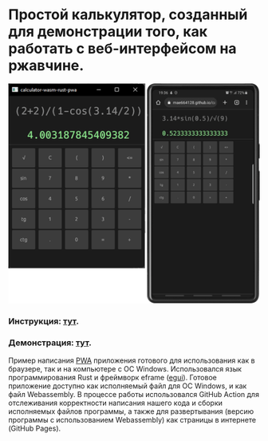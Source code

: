 # Простой калькулятор, созданный для демонстрации того, как работать с веб-интерфейсом на ржавчине.

![Screenshot7](tutorial/img/Screenshot7.png)

### Инструкция: [тут](tutorial/tutorial.md).

### Демонстрация: [тут](https://mae664128.github.io/calculator-wasm-rust-pwa/).

Пример написания [PWA](https://en.wikipedia.org/wiki/Progressive_web_app) приложения 
готового для использования как в браузере, 
так и на компьютере с ОС Windows. 
Использовался язык программирования Rust и фреймворк 
eframe ([egui](https://github.com/emilk/egui#quick-start)). 
Готовое приложение доступно как исполняемый файл для ОС Windows, 
и как файл Webassembly. 
В процессе работы использовался GitHub Action для 
отслеживания корректности написания нашего кода и сборки исполняемых 
файлов программы, а также для развертывания 
(версию программы с использованием Webassembly) как 
страницы в интернете (GitHub Pages). 